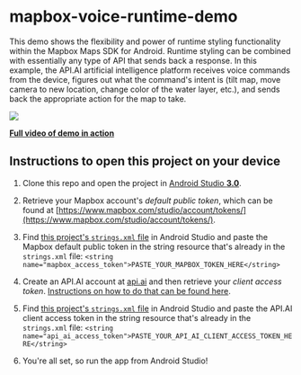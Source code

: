 # mapbox-voice-runtime-demo

This demo shows the flexibility and power of runtime styling functionality within the Mapbox Maps SDK for Android. Runtime styling can be combined with essentially any type of API that sends back a response. In this example, the API.AI artificial intelligence platform receives voice commands from the device, figures out what the command's intent is (tilt map, move camera to new location, change color of the water layer, etc.), and sends back the appropriate action for the map to take.

![](https://github.com/mapbox/mapbox-voice-runtime-demo/blob/master/demo-in-action.gif)



**[Full video of demo in action](https://drive.google.com/a/mapbox.com/file/d/0B66w40cI4PGHS2FKVTRGZnE2c0E/view?usp=sharing)**


## Instructions to open this project on your device

1. Clone this repo and open the project in [Android Studio **3.0**](https://developer.android.com/studio/preview/index.html). 

2. Retrieve your Mapbox account's _default public token_, which can be found at [https://www.mapbox.com/studio/account/tokens/](https://www.mapbox.com/studio/account/tokens/).

3. Find [this project's `strings.xml` file](https://github.com/mapbox/mapbox-voice-runtime-demo/blob/master/app/src/main/res/values/strings.xml) in Android Studio and paste the Mapbox default public token in the string resource that's already in the `strings.xml` file:
```<string name="mapbox_access_token">PASTE_YOUR_MAPBOX_TOKEN_HERE</string>```

4. Create an API.AI account at [api.ai](https://api.ai/) and then retrieve your _client access token_. [Instructions on how to do that can be found here](https://api.ai/docs/reference/agent/#obtaining_access_tokens).

5. Find [this project's `strings.xml` file](https://github.com/mapbox/mapbox-voice-runtime-demo/blob/master/app/src/main/res/values/strings.xml) in Android Studio and paste the API.AI client access token in the string resource that's already in the `strings.xml` file:
```<string name="api_ai_access_token">PASTE_YOUR_API_AI_CLIENT_ACCESS_TOKEN_HERE</string>```

6. You're all set, so run the app from Android Studio!

